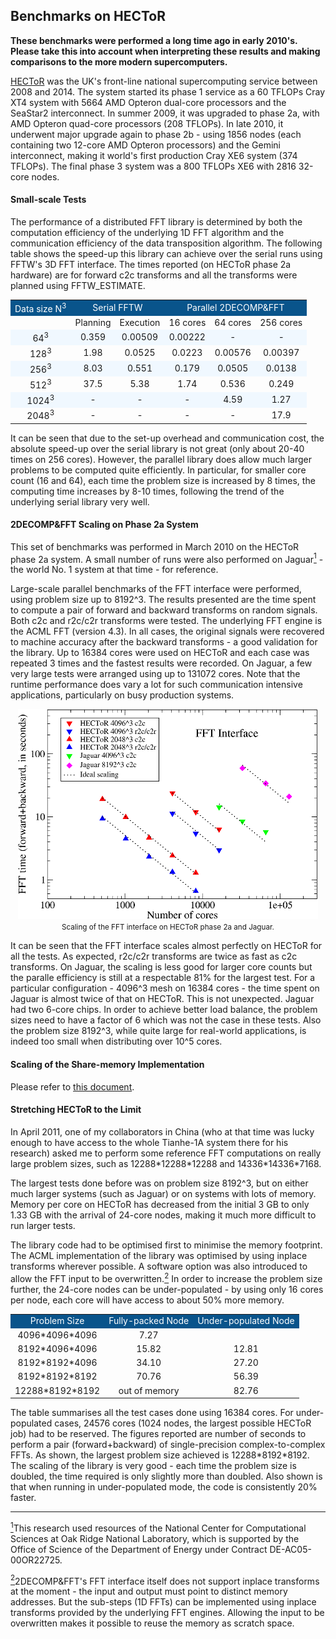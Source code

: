 ## Benchmarks on HECToR

**These benchmarks were performed a long time ago in early 2010's. Please take this into account when interpreting these results and making comparisons to the more modern supercomputers.**

[HECToR](http://www.hector.ac.uk/) was the UK's front-line national supercomputing service between 2008 and 2014. The system started its phase 1 service as a 60 TFLOPs Cray XT4 system with 5664 AMD Opteron dual-core processors and the SeaStar2 interconnect. In summer 2009, it was upgraded to phase 2a, with AMD Opteron quad-core processors (208 TFLOPs). In late 2010, it underwent major upgrade again to phase 2b - using 1856 nodes (each containing two 12-core AMD Opteron processors) and the Gemini interconnect, making it world's first production Cray XE6 system (374 TFLOPs). The final phase 3 system was a 800 TFLOPs XE6 with 2816 32-core nodes.

#### Small-scale Tests

The performance of a distributed FFT library is determined by both the computation efficiency of the underlying 1D FFT algorithm and the communication efficiency of the data transposition algorithm. The following table shows the speed-up this library can achieve over the serial runs using FFTW's 3D FFT interface. The times reported (on HECToR phase 2a hardware) are for forward c2c transforms and all the transforms were planned using FFTW_ESTIMATE.

<table style="margin-left: auto; margin-right: auto;">
	<tr style="background-color:#09548B; color:#ffffff;">
	  <td style="text-align:center;">Data size N<sup>3</sup></td>
	  <td style="text-align:center;" colspan=2>Serial FFTW</td>
	  <td style="text-align:center;" colspan=3>Parallel 2DECOMP&amp;FFT</td>
	</tr>
	<tr>
	  <td style="text-align:center;">&nbsp;</td>
	  <td style="text-align:center;">Planning</td>
	  <td style="text-align:center;">Execution</td>
	  <td style="text-align:center;">16 cores</td>
	  <td style="text-align:center;">64 cores</td>
	  <td style="text-align:center;">256 cores</td>
	</tr>
	<tr style="background-color:#f0f8ff;">
	  <td style="text-align:center;">64<sup>3</sup></td>
	  <td style="text-align:center;">0.359</td>
	  <td style="text-align:center;">0.00509</td>
	  <td style="text-align:center;">0.00222</td>
	  <td style="text-align:center;">-</td>
	  <td style="text-align:center;">-</td>
	</tr>
	<tr>
	  <td style="text-align:center;">128<sup>3</sup></td>
	  <td style="text-align:center;">1.98</td>
	  <td style="text-align:center;">0.0525</td>
	  <td style="text-align:center;">0.0223</td>
	  <td style="text-align:center;">0.00576</td>
	  <td style="text-align:center;">0.00397</td>
	</tr>
	<tr style="background-color:#f0f8ff;">
	  <td style="text-align:center;">256<sup>3</sup></td>
	  <td style="text-align:center;">8.03</td>
	  <td style="text-align:center;">0.551</td>
	  <td style="text-align:center;">0.179</td>
	  <td style="text-align:center;">0.0505</td>
	  <td style="text-align:center;">0.0138</td>
	</tr>
	<tr>
	  <td style="text-align:center;">512<sup>3</sup></td>
	  <td style="text-align:center;">37.5</td>
	  <td style="text-align:center;">5.38</td>
	  <td style="text-align:center;">1.74</td>
	  <td style="text-align:center;">0.536</td>
	  <td style="text-align:center;">0.249</td>
	</tr>
	<tr style="background-color:#f0f8ff;">
	  <td style="text-align:center;">1024<sup>3</sup></td>
	  <td style="text-align:center;">-</td>
	  <td style="text-align:center;">-</td>
	  <td style="text-align:center;">-</td>
	  <td style="text-align:center;">4.59</td>
	  <td style="text-align:center;">1.27</td>
	</tr>
	<tr>
	  <td style="text-align:center;">2048<sup>3</sup></td>
	  <td style="text-align:center;">-</td>
	  <td style="text-align:center;">-</td>
	  <td style="text-align:center;">-</td>
	  <td style="text-align:center;">-</td>
	  <td style="text-align:center;">17.9</td>
	</tr>
</table>

It can be seen that due to the set-up overhead and communication cost, the absolute speed-up over the serial library is not great (only about 20-40 times on 256 cores). However, the parallel library does allow much larger problems to be computed quite efficiently. In particular, for smaller core count (16 and 64), each time the problem size is increased by 8 times, the computing time increases by 8-10 times, following the trend of the underlying serial library very well.

#### 2DECOMP&FFT Scaling on Phase 2a System

This set of benchmarks was performed in March 2010 on the HECToR phase 2a system. A small number of runs were also performed on Jaguar<a href="#note1" id="note1ref"><sup>1</sup></a> - the world No. 1 system at that time - for reference.

Large-scale parallel benchmarks of the FFT interface were performed, using problem size up to 8192^3. The results presented are the time spent to compute a pair of forward and backward transforms on random signals. Both c2c and r2c/c2r transforms were tested. The underlying FFT engine is the ACML FFT (version 4.3). In all cases, the original signals were recovered to machine accuracy after the backward transforms - a good validation for the library. Up to 16384 cores were used on HECToR and each case was repeated 3 times and the fastest results were recorded. On Jaguar, a few very large tests were arranged using up to 131072 cores. Note that the runtime performance does vary a lot for such communication intensive applications, particularly on busy production systems.

<p align="center">
  <img src="images/fft_hector_2a.png"><br>
  <span style="font-size:smaller;">Scaling of the FFT interface on HECToR phase 2a and Jaguar.</span>
</p>

It can be seen that the FFT interface scales almost perfectly on HECToR for all the tests. As expected, r2c/c2r transforms are twice as fast as c2c transforms. On Jaguar, the scaling is less good for larger core counts but the paralle efficiency is still at a respectable 81% for the largest test. For a particular configuration - 4096^3 mesh on 16384 cores - the time spent on Jaguar is almost twice of that on HECToR. This is not unexpected. Jaguar had two 6-core chips. In order to achieve better load balance, the problem sizes need to have a factor of 6 which was not the case in these tests. Also the problem size 8192^3, while quite large for real-world applications, is indeed too small when distributing over 10^5 cores.

#### Scaling of the Share-memory Implementation

Please refer to [this document](shared_memory.md).

#### Stretching HECToR to the Limit

In April 2011, one of my collaborators in China (who at that time was lucky enough to have access to the whole Tianhe-1A system there for his research) asked me to perform some reference FFT computations on really large problem sizes, such as 12288\*12288\*12288 and 14336\*14336\*7168.

The largest tests done before was on problem size 8192^3, but on either much larger systems (such as Jaguar) or on systems with lots of memory. Memory per core on HECToR has decreased from the initial 3 GB to only 1.33 GB with the arrival of 24-core nodes, making it much more difficult to run larger tests.

The library code had to be optimised first to minimise the memory footprint. The ACML implementation of the library was optimised by using inplace transforms wherever possible. A software option was also introduced to allow the FFT input to be overwritten.<a href="#note2" id="note2ref"><sup>2</sup></a> In order to increase the problem size further, the 24-core nodes can be under-populated - by using only 16 cores per node, each core will have access to about 50% more memory.

<p align="center">
<table>
	<tr style="background-color:#09548B; color:#ffffff;">
	  <td style="text-align:center;">Problem Size</td>
	  <td style="text-align:center;">Fully-packed Node</td>
	  <td style="text-align:center;">Under-populated Node</td>
	</tr>
	<tr>
	  <td style="text-align:center;">4096*4096*4096</td>
	  <td style="text-align:center;">7.27</td>
	  <td style="text-align:center;">&nbsp;</td>
	</tr>
	<tr class="alt">
	  <td style="text-align:center;">8192*4096*4096</td>
	  <td style="text-align:center;">15.82</td>
	  <td style="text-align:center;">12.81</td>
	</tr>
	<tr>
	  <td style="text-align:center;">8192*8192*4096</td>
	  <td style="text-align:center;">34.10</td>
	  <td style="text-align:center;">27.20</td>
	</tr>
	<tr class="alt">
	  <td style="text-align:center;">8192*8192*8192</td>
	  <td style="text-align:center;">70.76</td>
	  <td style="text-align:center;">56.39</td>
	</tr>
	<tr>
	  <td style="text-align:center;">12288*8192*8192</td>
	  <td style="text-align:center;">out of memory</td>
	  <td style="text-align:center;">82.76</td>
	</tr>
</table>
</p>

The table summarises all the test cases done using 16384 cores. For under-populated cases, 24576 cores (1024 nodes, the largest possible HECToR job) had to be reserved. The figures reported are number of seconds to perform a pair (forward+backward) of single-precision complex-to-complex FFTs. As shown, the largest problem size achieved is 12288\*8192\*8192. The scaling of the library is very good - each time the problem size is doubled, the time required is only slightly more than doubled. Also shown is that when running in under-populated mode, the code is consistently 20% faster.

<hr size="1">

<a id="note1" href="#note1ref"><sup>1</sup></a>This research used resources of the National Center for Computational Sciences at Oak Ridge National Laboratory, which is supported by the Office of Science of the Department of Energy under Contract DE-AC05-00OR22725.

<a id="note2" href="#note2ref"><sup>2</sup></a>2DECOMP&FFT's FFT interface itself does not support inplace transforms at the moment - the input and output must point to distinct memory addresses. But the sub-steps (1D FFTs) can be implemented using inplace transforms provided by the underlying FFT engines. Allowing the input to be overwritten makes it possible to reuse the memory as scratch space.
